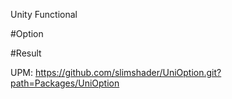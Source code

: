 Unity Functional

#Option

#Result

UPM:
https://github.com/slimshader/UniOption.git?path=Packages/UniOption
